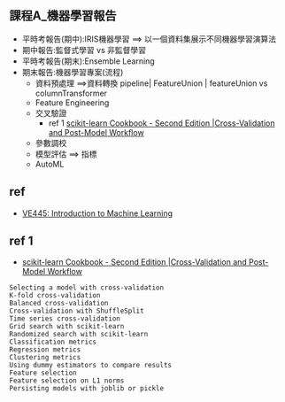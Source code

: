 ## 課程A_機器學習報告
- 平時考報告(期中):IRIS機器學習 ==> 以一個資料集展示不同機器學習演算法
- 期中報告:監督式學習 vs 非監督學習
- 平時考報告(期末):Ensemble Learning
- 期末報告:機器學習專案(流程)
  - 資料預處理 ==>資料轉換 pipeline| FeatureUnion | featureUnion vs columnTransformer
  - Feature Engineering
  - 交叉驗證
    - ref 1 [scikit-learn Cookbook - Second Edition |Cross-Validation and Post-Model Workflow](https://learning.oreilly.com/library/view/scikit-learn-cookbook/9781787286382/)
  - 參數調校
  - 模型評估 ==> 指標
  - AutoML 
## ref
- [VE445: Introduction to Machine Learning](https://shuaili8.github.io/Teaching/VE445/)
## ref 1
- [scikit-learn Cookbook - Second Edition |Cross-Validation and Post-Model Workflow](https://learning.oreilly.com/library/view/scikit-learn-cookbook/9781787286382/)
```
Selecting a model with cross-validation
K-fold cross-validation
Balanced cross-validation
Cross-validation with ShuffleSplit
Time series cross-validation
Grid search with scikit-learn
Randomized search with scikit-learn
Classification metrics
Regression metrics
Clustering metrics
Using dummy estimators to compare results
Feature selection
Feature selection on L1 norms
Persisting models with joblib or pickle
```
